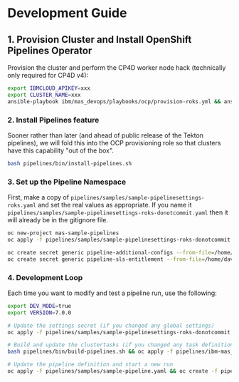 # Development Guide

## 1. Provision Cluster and Install OpenShift Pipelines Operator
Provision the cluster and perform the CP4D worker node hack (technically only required for CP4D v4):

```bash
export IBMCLOUD_APIKEY=xxx
export CLUSTER_NAME=xxx
ansible-playbook ibm/mas_devops/playbooks/ocp/provision-roks.yml && ansible-playbook ibm/mas_devops/playbooks/cp4d/hack-worker-nodes.yml
```

### 2. Install Pipelines feature
Sooner rather than later (and ahead of public release of the Tekton pipelines), we will fold this into the OCP provisioning role so that clusters have this capability "out of the box".

```bash
bash pipelines/bin/install-pipelines.sh
```

### 3. Set up the Pipeline Namespace
First, make a copy of `pipelines/samples/sample-pipelinesettings-roks.yaml` and set the real values as appropriate.  If you name it `pipelines/samples/sample-pipelinesettings-roks-donotcommit.yaml` then it will already be in the gitignore file.

```bash
oc new-project mas-sample-pipelines
oc apply -f pipelines/samples/sample-pipelinesettings-roks-donotcommit.yaml

oc create secret generic pipeline-additional-configs --from-file=/home/david/masconfig/workspace_masdev.yaml
oc create secret generic pipeline-sls-entitlement --from-file=/home/david/masconfig/entitlement.lic
```


### 4. Development Loop
Each time you want to modify and test a pipeline run, use the following:

```bash
export DEV_MODE=true
export VERSION=7.0.0

# Update the settings secret (if you changed any global settings)
oc apply -f pipelines/samples/sample-pipelinesettings-roks-donotcommit.yaml

# Build and update the clustertasks (if you changed any task definitions)
bash pipelines/bin/build-pipelines.sh && oc apply -f pipelines/ibm-mas_devops-clustertasks-$VERSION.yaml

# Update the pipeline definition and start a new run
oc apply -f pipelines/samples/sample-pipeline.yaml && oc create -f pipelines/samples/sample-pipelinerun-dev.yaml
```
